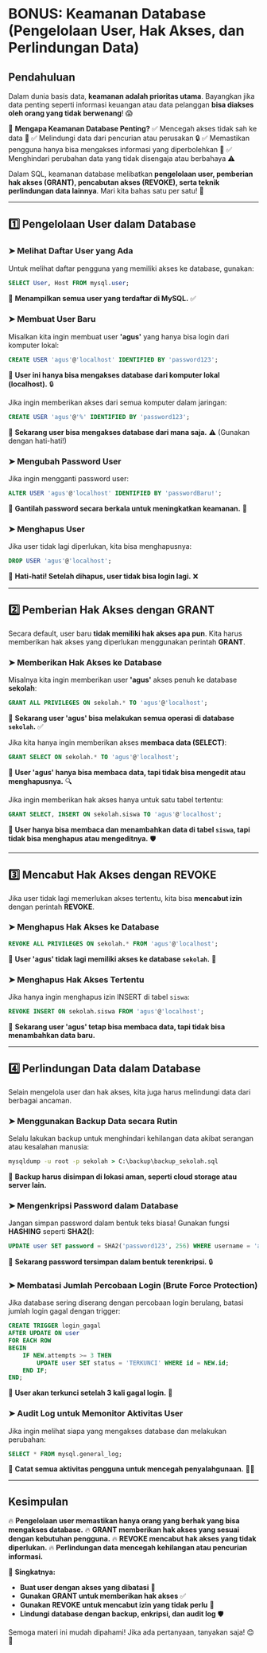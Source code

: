 # **BONUS: Keamanan Database (Pengelolaan User, Hak Akses, dan Perlindungan Data)**

## **Pendahuluan**

Dalam dunia basis data, **keamanan adalah prioritas utama**. Bayangkan jika data penting seperti informasi keuangan atau data pelanggan **bisa diakses oleh orang yang tidak berwenang**! 😱

📌 **Mengapa Keamanan Database Penting?**
✅ Mencegah akses tidak sah ke data 📌
✅ Melindungi data dari pencurian atau perusakan 🔒
✅ Memastikan pengguna hanya bisa mengakses informasi yang diperbolehkan 🔐
✅ Menghindari perubahan data yang tidak disengaja atau berbahaya ⚠️

Dalam SQL, keamanan database melibatkan **pengelolaan user, pemberian hak akses (GRANT), pencabutan akses (REVOKE), serta teknik perlindungan data lainnya**. Mari kita bahas satu per satu! 🚀

---

## **1️⃣ Pengelolaan User dalam Database**

### **➤ Melihat Daftar User yang Ada**
Untuk melihat daftar pengguna yang memiliki akses ke database, gunakan:
```sql
SELECT User, Host FROM mysql.user;
```
📌 **Menampilkan semua user yang terdaftar di MySQL.** ✅

### **➤ Membuat User Baru**
Misalkan kita ingin membuat user **'agus'** yang hanya bisa login dari komputer lokal:
```sql
CREATE USER 'agus'@'localhost' IDENTIFIED BY 'password123';
```
📌 **User ini hanya bisa mengakses database dari komputer lokal (localhost).** 🔒

Jika ingin memberikan akses dari semua komputer dalam jaringan:
```sql
CREATE USER 'agus'@'%' IDENTIFIED BY 'password123';
```
📌 **Sekarang user bisa mengakses database dari mana saja.** ⚠️ (Gunakan dengan hati-hati!)

### **➤ Mengubah Password User**
Jika ingin mengganti password user:
```sql
ALTER USER 'agus'@'localhost' IDENTIFIED BY 'passwordBaru!';
```
📌 **Gantilah password secara berkala untuk meningkatkan keamanan.** 🔐

### **➤ Menghapus User**
Jika user tidak lagi diperlukan, kita bisa menghapusnya:
```sql
DROP USER 'agus'@'localhost';
```
📌 **Hati-hati! Setelah dihapus, user tidak bisa login lagi.** ❌

---

## **2️⃣ Pemberian Hak Akses dengan GRANT**

Secara default, user baru **tidak memiliki hak akses apa pun**. Kita harus memberikan hak akses yang diperlukan menggunakan perintah **GRANT**.

### **➤ Memberikan Hak Akses ke Database**
Misalnya kita ingin memberikan user **'agus'** akses penuh ke database **sekolah**:
```sql
GRANT ALL PRIVILEGES ON sekolah.* TO 'agus'@'localhost';
```
📌 **Sekarang user 'agus' bisa melakukan semua operasi di database `sekolah`.** ✅

Jika kita hanya ingin memberikan akses **membaca data (SELECT)**:
```sql
GRANT SELECT ON sekolah.* TO 'agus'@'localhost';
```
📌 **User 'agus' hanya bisa membaca data, tapi tidak bisa mengedit atau menghapusnya.** 🔍

Jika ingin memberikan hak akses hanya untuk satu tabel tertentu:
```sql
GRANT SELECT, INSERT ON sekolah.siswa TO 'agus'@'localhost';
```
📌 **User hanya bisa membaca dan menambahkan data di tabel `siswa`, tapi tidak bisa menghapus atau mengeditnya.** 🛡️

---

## **3️⃣ Mencabut Hak Akses dengan REVOKE**

Jika user tidak lagi memerlukan akses tertentu, kita bisa **mencabut izin** dengan perintah **REVOKE**.

### **➤ Menghapus Hak Akses ke Database**
```sql
REVOKE ALL PRIVILEGES ON sekolah.* FROM 'agus'@'localhost';
```
📌 **User 'agus' tidak lagi memiliki akses ke database `sekolah`.** 🚫

### **➤ Menghapus Hak Akses Tertentu**
Jika hanya ingin menghapus izin INSERT di tabel `siswa`:
```sql
REVOKE INSERT ON sekolah.siswa FROM 'agus'@'localhost';
```
📌 **Sekarang user 'agus' tetap bisa membaca data, tapi tidak bisa menambahkan data baru.**

---

## **4️⃣ Perlindungan Data dalam Database**

Selain mengelola user dan hak akses, kita juga harus melindungi data dari berbagai ancaman.

### **➤ Menggunakan Backup Data secara Rutin**
Selalu lakukan backup untuk menghindari kehilangan data akibat serangan atau kesalahan manusia:
```cmd
mysqldump -u root -p sekolah > C:\backup\backup_sekolah.sql
```
📌 **Backup harus disimpan di lokasi aman, seperti cloud storage atau server lain.**

### **➤ Mengenkripsi Password dalam Database**
Jangan simpan password dalam bentuk teks biasa! Gunakan fungsi **HASHING** seperti **SHA2()**:
```sql
UPDATE user SET password = SHA2('password123', 256) WHERE username = 'agus';
```
📌 **Sekarang password tersimpan dalam bentuk terenkripsi.** 🔒

### **➤ Membatasi Jumlah Percobaan Login (Brute Force Protection)**
Jika database sering diserang dengan percobaan login berulang, batasi jumlah login gagal dengan trigger:
```sql
CREATE TRIGGER login_gagal
AFTER UPDATE ON user
FOR EACH ROW
BEGIN
    IF NEW.attempts >= 3 THEN
        UPDATE user SET status = 'TERKUNCI' WHERE id = NEW.id;
    END IF;
END;
```
📌 **User akan terkunci setelah 3 kali gagal login.** 🔐

### **➤ Audit Log untuk Memonitor Aktivitas User**
Jika ingin melihat siapa yang mengakses database dan melakukan perubahan:
```sql
SELECT * FROM mysql.general_log;
```
📌 **Catat semua aktivitas pengguna untuk mencegah penyalahgunaan.** 🕵️‍♂️

---

## **Kesimpulan**

🔥 **Pengelolaan user memastikan hanya orang yang berhak yang bisa mengakses database.**
🔥 **GRANT memberikan hak akses yang sesuai dengan kebutuhan pengguna.**
🔥 **REVOKE mencabut hak akses yang tidak diperlukan.**
🔥 **Perlindungan data mencegah kehilangan atau pencurian informasi.**

📌 **Singkatnya:**
- **Buat user dengan akses yang dibatasi** 🔐
- **Gunakan GRANT untuk memberikan hak akses** ✅
- **Gunakan REVOKE untuk mencabut izin yang tidak perlu** 🚫
- **Lindungi database dengan backup, enkripsi, dan audit log** 🛡️

Semoga materi ini mudah dipahami! Jika ada pertanyaan, tanyakan saja! 😊🚀

